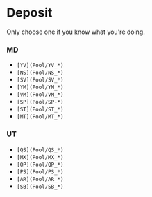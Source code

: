 # Deposit

Only choose one if you know what you're doing.

### MD

* `[YV](Pool/YV_*)`
* `[NS](Pool/NS_*)`
* `[SV](Pool/SV_*)`
* `[YM](Pool/YM_*)`
* `[VM](Pool/VM_*)`
* `[SP](Pool/SP-*)`
* `[ST](Pool/ST_*)`
* `[MT](Pool/MT_*)`

### UT

* `[QS](Pool/QS_*)`
* `[MX](Pool/MX_*)`
* `[QP](Pool/QP_*)`
* `[PS](Pool/PS_*)`
* `[AR](Pool/AR_*)`
* `[SB](Pool/SB_*)`
